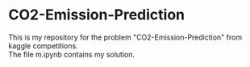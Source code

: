 # CO2-Emission-Prediction
This is my repository for the problem "CO2-Emission-Prediction" from kaggle competitions.
</br>
The file m.ipynb contains my solution.

